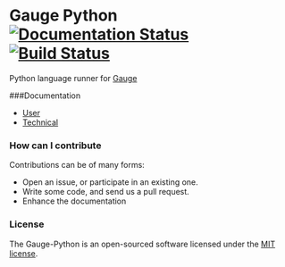 # Gauge Python [![Documentation Status](https://readthedocs.org/projects/gauge-python/badge/?version=latest)](http://gauge-python.readthedocs.org/en/latest/?badge=latest) [![Build Status](https://snap-ci.com/kashishm/gauge-python/branch/master/build_image)](https://snap-ci.com/kashishm/gauge-python/branch/master)

Python language runner for [Gauge](https://github.com/getgauge/gauge)

###Documentation

* [User](https://github.com/kashishm/gauge-python/wiki/User-Documentation)
* [Technical](https://github.com/kashishm/gauge-python/wiki/Technical-Documentation)

### How can I contribute

Contributions can be of many forms:

- Open an issue, or participate in an existing one.
- Write some code, and send us a pull request.
- Enhance the documentation

### License

The Gauge-Python is an open-sourced software licensed under the [MIT license](http://opensource.org/licenses/MIT).
